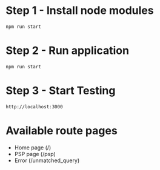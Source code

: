 # Step 1 - Install node modules
`npm run start`

# Step 2 - Run application
`npm run start`

# Step 3 - Start Testing
`http://localhost:3000`

# Available route pages
 - Home page (/)
 - PSP page (/psp)
 - Error (/unmatched_query) 